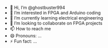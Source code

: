 - 👋 Hi, I’m @ghostbuster994
- 👀 I’m interested in FPGA and Arduino coding
- 🌱 I’m currently learning electrical engineering
- 💞️ I’m looking to collaborate on FPGA projects
- 📫 How to reach me 
- 😄 Pronouns: ...
- ⚡ Fun fact: ...

<!---
ghostbuster994/ghostbuster994 is a ✨ special ✨ repository because its `README.md` (this file) appears on your GitHub profile.
You can click the Preview link to take a look at your changes.
--->
